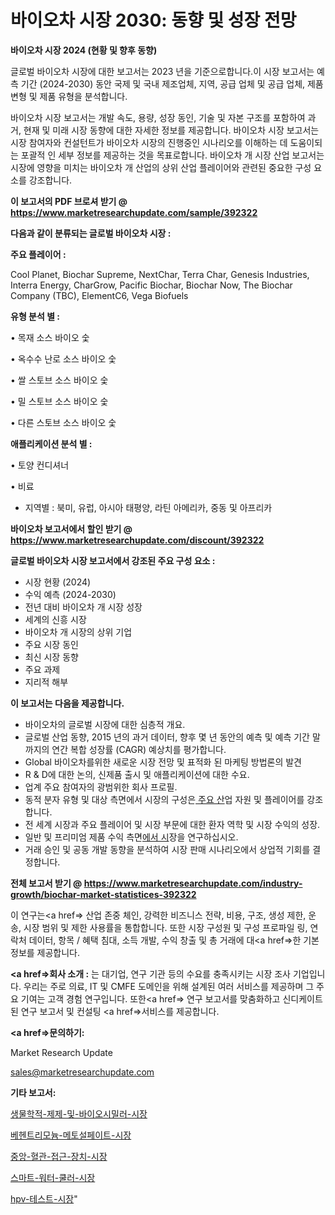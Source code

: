# 바이오차 시장 2030: 동향 및 성장 전망

<strong>바이오차 시장 2024 (현황 및 향후 동향)</strong>

글로벌 바이오차 시장에 대한 보고서는 2023 년을 기준으로합니다.이 시장 보고서는 예측 기간 (2024-2030) 동안 국제 및 국내 제조업체, 지역, 공급 업체 및 공급 업체, 제품 변형 및 제품 유형을 분석합니다.

바이오차 시장 보고서는 개발 속도, 용량, 성장 동인, 기술 및 자본 구조를 포함하여 과거, 현재 및 미래 시장 동향에 대한 자세한 정보를 제공합니다. 바이오차 시장 보고서는 시장 참여자와 컨설턴트가 바이오차 시장의 진행중인 시나리오를 이해하는 데 도움이되는 포괄적 인 세부 정보를 제공하는 것을 목표로합니다. 바이오차 개 시장 산업 보고서는 시장에 영향을 미치는 바이오차 개 산업의 상위 산업 플레이어와 관련된 중요한 구성 요소를 강조합니다.



<strong>이 보고서의 PDF 브로셔 받기 @ <a href=https://www.marketresearchupdate.com/sample/392322>https://www.marketresearchupdate.com/sample/392322</a></strong>



<strong>다음과 같이 분류되는 글로벌 바이오차 시장 :</strong>



<strong>주요 플레이어 :</strong>

Cool Planet, Biochar Supreme, NextChar, Terra Char, Genesis Industries, Interra Energy, CharGrow, Pacific Biochar, Biochar Now, The Biochar Company (TBC), ElementC6, Vega Biofuels



<strong>유형 분석 별 :</strong>

• 목재 소스 바이오 숯

• 옥수수 난로 소스 바이오 숯

• 쌀 스토브 소스 바이오 숯

• 밀 스토브 소스 바이오 숯

• 다른 스토브 소스 바이오 숯



<strong>애플리케이션 분석 별 :</strong>

• 토양 컨디셔너

• 비료

<ul>
  <li>지역별 : 북미, 유럽, 아시아 태평양, 라틴 아메리카, 중동 및 아프리카</li>
</ul>


<strong>바이오차 보고서에서 할인 받기 @ <a href=https://www.marketresearchupdate.com/discount/392322>https://www.marketresearchupdate.com/discount/392322</a></strong>



<strong>글로벌 바이오차 시장 보고서에서 강조된 주요 구성 요소 :</strong>
<ul>
  <li>시장 현황 (2024)</li>
  <li>수익 예측 (2024-2030)</li>
  <li>전년 대비 바이오차 개 시장 성장</li>
  <li>세계의 신흥 시장</li>
  <li>바이오차 개 시장의 상위 기업</li>
  <li>주요 시장 동인</li>
  <li>최신 시장 동향</li>
  <li>주요 과제</li>
  <li>지리적 해부</li>
</ul>


<strong>이 보고서는 다음을 제공합니다.</strong>
<ul>
  <li>바이오차의 글로벌 시장에 대한 심층적 개요.</li>
  <li>글로벌 산업 동향, 2015 년의 과거 데이터, 향후 몇 년 동안의 예측 및 예측 기간 말까지의 연간 복합 성장률 (CAGR) 예상치를 평가합니다.</li>
  <li>Global 바이오차를위한 새로운 시장 전망 및 표적화 된 마케팅 방법론의 발견</li>
  <li>R &amp; D에 대한 논의, 신제품 출시 및 애플리케이션에 대한 수요.</li>
  <li>업계 주요 참여자의 광범위한 회사 프로필.</li>
  <li>동적 분자 유형 및 대상 측면에서 시장의 구성은<a href=> 주요 산</a>업 자원 및 플레이어를 강조합니다.</li>
  <li>전 세계 시장과 주요 플레이어 및 시장 부문에 대한 환자 역학 및 시장 수익의 성장.</li>
  <li>일반 및 프리미엄 제품 수익 측면<a href=>에서 시</a>장을 연구하십시오.</li>
  <li>거래 승인 및 공동 개발 동향을 분석하여 시장 판매 시나리오에서 상업적 기회를 결정합니다.</li>
</ul>



<strong>전체 보고서 받기 @ <a href=https://www.marketresearchupdate.com/industry-growth/biochar-market-statistices-392322>https://www.marketresearchupdate.com/industry-growth/biochar-market-statistices-392322</a></strong>

이 연구는<a href=> 산업 존중</a> 체인, 강력한 비즈니스 전략, 비용, 구조, 생성 제한, 운송, 시장 범위 및 제한 사용률을 통합합니다. 또한 시장 구성원 및 구성 프로파일 링, 연락처 데이터, 항목 / 혜택 침대, 소득 개발, 수익 창출 및 총 거래에 대<a href=>한 기본 </a>정보를 제공합니다.



<strong><a href=>회사 소</a>개 :</strong>
는 대기업, 연구 기관 등의 수요를 충족시키는 시장 조사 기업입니다. 우리는 주로 의료, IT 및 CMFE 도메인을 위해 설계된 여러 서비스를 제공하며 그 주요 기여는 고객 경험 연구입니다. 또한<a href=> 연구 보</a>고서를 맞춤화하고 신디케이트 된 연구 보고서 및 컨설팅 <a href=>서비스</a>를 제공합니다.



<strong><a href=>문의하기:</a></strong>

Market Research Update

sales@marketresearchupdate.com



<strong>기타 보고서:</strong>

<a href=https://www.linkedin.com/pulse/생물학적-제제-및-바이오시밀러-시장-경쟁-분석-성장-잠재력-2029/>생물학적-제제-및-바이오시밀러-시장</a>

<a href=https://www.linkedin.com/pulse/베헨트리모늄-메토설페이트-시장-경쟁-분석-및-성장-잠재력-2029-ltcdf/>베헨트리모늄-메토설페이트-시장</a>

<a href=https://www.linkedin.com/pulse/중앙-혈관-접근-장치-시장-세분화-연구-및-목표-고객2029년-data-dive-diaries-24-analysis-je5mf/>중앙-혈관-접근-장치-시장</a>

<a href=https://www.linkedin.com/pulse/스마트-워터-쿨러-시장-진입-전략-및-위험-평가2030년-analytics-avenue-adventures-24-ana-ugqsf/>스마트-워터-쿨러-시장</a>

<a href=https://www.linkedin.com/pulse/hpv-테스트-시장-세분화-연구-및-목표-고객2030년-analytics-alchemy-360-analysis-scgqf/>hpv-테스트-시장</a>"
